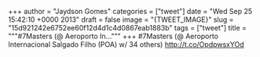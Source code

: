 
+++
author = "Jaydson Gomes"
categories = ["tweet"]
date = "Wed Sep 25 15:42:10 +0000 2013"
draft = false
image = "{TWEET_IMAGE}"
slug = "15d921242e6752ee60f12d4d1c4d0867eab1883b"
tags = ["tweet"]
title = """#7Masters (@ Aeroporto In..."""
+++
#7Masters (@ Aeroporto Internacional Salgado Filho (POA) w/ 34 others) http://t.co/OpdpwsxYOd
